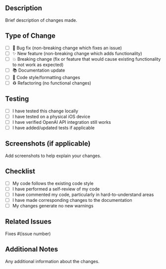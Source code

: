 ## Description
Brief description of changes made.

## Type of Change
- [ ] 🐛 Bug fix (non-breaking change which fixes an issue)
- [ ] ✨ New feature (non-breaking change which adds functionality)
- [ ] 💥 Breaking change (fix or feature that would cause existing functionality to not work as expected)
- [ ] 📚 Documentation update
- [ ] 🎨 Code style/formatting changes
- [ ] ♻️ Refactoring (no functional changes)

## Testing
- [ ] I have tested this change locally
- [ ] I have tested on a physical iOS device
- [ ] I have verified OpenAI API integration still works
- [ ] I have added/updated tests if applicable

## Screenshots (if applicable)
Add screenshots to help explain your changes.

## Checklist
- [ ] My code follows the existing code style
- [ ] I have performed a self-review of my code
- [ ] I have commented my code, particularly in hard-to-understand areas
- [ ] I have made corresponding changes to the documentation
- [ ] My changes generate no new warnings

## Related Issues
Fixes #(issue number)

## Additional Notes
Any additional information about the changes.

